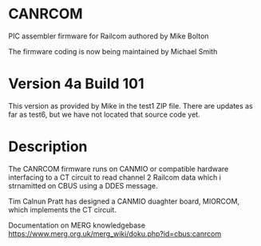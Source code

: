 # CANRCOM

PIC assembler firmware for Railcom authored by Mike Bolton

The firmware coding is now being maintained by Michael Smith

# Version 4a Build 101

This version as provided by Mike in the test1 ZIP file.  There are updates as far as test6, but we have not located that source code yet.

# Description

The CANRCOM firmware runs on CANMIO or compatible hardware interfacing to a CT circuit to read channel 2 Railcom data which i strnamitted on CBUS using a DDES message. 
 
Tim Calnun Pratt has designed a CANMIO duaghter board, MIORCOM, which implements the CT circuit.
 
Documentation on MERG knowledgebase https://www.merg.org.uk/merg_wiki/doku.php?id=cbus:canrcom

